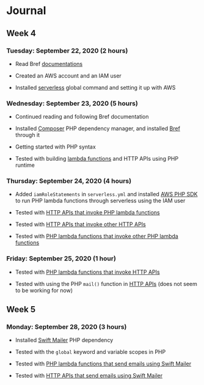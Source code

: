 # Journal

## Week 4

### Tuesday: September 22, 2020 (2 hours)

- Read Bref [documentations](https://bref.sh/docs/)

- Created an AWS account and an IAM user

- Installed [serverless](https://www.serverless.com/) global command and setting it up with AWS

### Wednesday: September 23, 2020 (5 hours)

- Continued reading and following Bref documentation

- Installed [Composer](https://getcomposer.org/) PHP dependency manager, and installed [Bref](https://bref.sh/) through it

- Getting started with PHP syntax

- Tested with building [lambda functions](index.php) and HTTP APIs using PHP runtime

### Thursday: September 24, 2020 (4 hours)

- Added `iamRoleStatements` in `serverless.yml` and installed [AWS PHP SDK](https://aws.amazon.com/sdk-for-php/) to run PHP lambda functions through serverless using the IAM user

- Tested with [HTTP APIs that invoke PHP lambda functions](func-invoking-api.php)

- Tested with [HTTP APIs that invoke other HTTP APIs](api-invoking-api.php)

- Tested with [PHP lambda functions that invoke other PHP lambda functions](func-invoking-func.php)

### Friday: September 25, 2020 (1 hour)

- Tested with [PHP lambda functions that invoke HTTP APIs](api-invoking-func.php)

- Tested with using the PHP `mail()` function in [HTTP APIs](mail-api.php) (does not seem to be working for now)

## Week 5

### Monday: September 28, 2020 (3 hours)

- Installed [Swift Mailer](https://swiftmailer.symfony.com/docs/introduction.html) PHP dependency

- Tested with the `global` keyword and variable scopes in PHP

- Tested with [PHP lambda functions that send emails using Swift Mailer](mail-api.php)

- Tested with [HTTP APIs that send emails using Swift Mailer](mail-func.php)